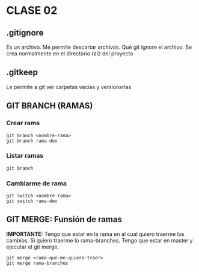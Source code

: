 # CLASE 02

## .gitignore
Es un archivo. Me permite descartar archivos. Qué git ignore el archivo.
Se crea normalmente en el directorio raíz del proyecto

## .gitkeep
Le permite a git ver carpetas vacías y versionarlas

## GIT BRANCH (RAMAS)

### Crear rama

    git branch <nombre-rama>
    git branch rama-dev
### Listar ramas

    git branch

### Cambiarme de rama

    git switch <nombre-rama>
    git switch rama-dev

## GIT MERGE: Funsión de ramas

**IMPORTANTE:** Tengo que estar en la rama en al cual quiero traerme los cambios. Si quiero traerme lo rama-branches. Tengo que estar en master y ejecutar el git merge.

    git merge <rama-que-me-quiero-traer>
    git merge rama-branches

